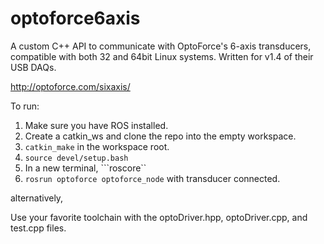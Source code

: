 # optoforce6axis
A custom C++ API to communicate with OptoForce's 6-axis transducers, compatible with both 32 and 64bit Linux systems. Written for v1.4 of their USB DAQs. 

http://optoforce.com/sixaxis/

To run:

1. Make sure you have ROS installed.
2. Create a catkin_ws and clone the repo into the empty workspace.
3. ```catkin_make``` in the workspace root.
4. ```source devel/setup.bash```
5. In a new terminal, ```roscore``
6. ```rosrun optoforce optoforce_node``` with transducer connected.

  alternatively,

Use your favorite toolchain with the optoDriver.hpp, optoDriver.cpp, and test.cpp files.



